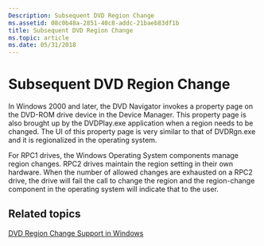 ```yaml
---
Description: Subsequent DVD Region Change
ms.assetid: 08c0b48a-2851-40c8-addc-21baeb83df1b
title: Subsequent DVD Region Change
ms.topic: article
ms.date: 05/31/2018
---
```


# Subsequent DVD Region Change

In Windows 2000 and later, the DVD Navigator invokes a property page on the DVD-ROM drive device in the Device Manager. This property page is also brought up by the DVDPlay.exe application when a region needs to be changed. The UI of this property page is very similar to that of DVDRgn.exe and it is regionalized in the operating system.

For RPC1 drives, the Windows Operating System components manage region changes. RPC2 drives maintain the region setting in their own hardware. When the number of allowed changes are exhausted on a RPC2 drive, the drive will fail the call to change the region and the region-change component in the operating system will indicate that to the user.

## Related topics

<dl> <dt>

[DVD Region Change Support in Windows](dvd-region-change-support-in-windows.md)
</dt> </dl>

 

 



